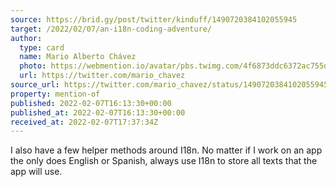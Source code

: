 ```yaml
---
source: https://brid.gy/post/twitter/kinduff/1490720384102055945
target: /2022/02/07/an-i18n-coding-adventure/
author:
  type: card
  name: Mario Alberto Chávez
  photo: https://webmention.io/avatar/pbs.twimg.com/4f6873ddc6372ac755dd2405b8e5017730c6279f1ed3696b59d4072e0109debd.jpg
  url: https://twitter.com/mario_chavez
source_url: https://twitter.com/mario_chavez/status/1490720384102055945
property: mention-of
published: 2022-02-07T16:13:30+00:00
published_at: 2022-02-07T16:13:30+00:00
received_at: 2022-02-07T17:37:34Z
---
```


I also have a few helper methods around I18n. No matter if I work on an app the only does English or Spanish, always use I18n to store all texts that the app will use.
